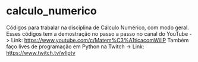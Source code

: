 # calculo_numerico
Códigos para trabalar na disciplina de Cálculo Numérico, com modo geral.
Esses códigos tem a demostração no passo a passo no canal do YouTube -> Link: https://www.youtube.com/c/Matem%C3%A1ticacomWillP
Também faço lives de programação em Python na Twitch -> Link: https://www.twitch.tv/wllptv
